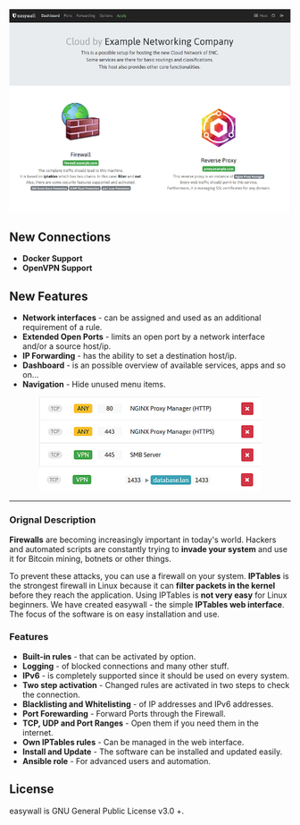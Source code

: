 <div align="center">
  <img src="screenshots/themelektaus-easywall-dashboard--small.png" />
</div>

## New Connections
- **Docker Support**
- **OpenVPN Support**

## New Features
- **Network interfaces** - can be assigned and used as an additional requirement of a rule.
- **Extended Open Ports** - limits an open port by a network interface and/or a source host/ip.
- **IP Forwarding** - has the ability to set a destination host/ip.
- **Dashboard** - is an possible overview of available services, apps and so on...
- **Navigation** - Hide unused menu items.

<div align="center">
  <img src="https://raw.githubusercontent.com/themelektaus/easywall/master/screenshots/themelektaus-easywall-ports--small.png" /><br>
  <img src="https://raw.githubusercontent.com/themelektaus/easywall/master/screenshots/themelektaus-easywall-forwarding--small.png" />
</div>

---

### Orignal Description

**Firewalls** are becoming increasingly important in today's world. Hackers and automated scripts are constantly trying to **invade your system** and use it for Bitcoin mining, botnets or other things.

To prevent these attacks, you can use a firewall on your system. **IPTables** is the strongest firewall in Linux because it can **filter packets in the kernel** before they reach the application. Using IPTables is **not very easy** for Linux beginners. We have created easywall - the simple **IPTables web interface**. The focus of the software is on easy installation and use.

### Features

- **Built-in rules** - that can be activated by option.
- **Logging** - of blocked connections and many other stuff.
- **IPv6** - is completely supported since it should be used on every system.
- **Two step activation** - Changed rules are activated in two steps to check the connection.
- **Blacklisting and Whitelisting** - of IP addresses and IPv6 addresses.
- **Port Forewarding** - Forward Ports through the Firewall.
- **TCP, UDP and Port Ranges** - Open them if you need them in the internet.
- **Own IPTables rules** - Can be managed in the web interface.
- **Install and Update** - The software can be installed and updated easily.
- **Ansible role** - For advanced users and automation.

## License

easywall is GNU General Public License v3.0 +.

